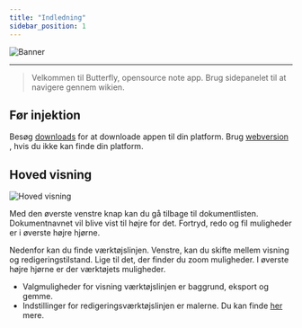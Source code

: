 ```yaml
---
title: "Indledning"
sidebar_position: 1
---
```


![Banner](/img/banner.png)

---

> Velkommen til Butterfly, opensource note app. Brug sidepanelet til at navigere gennem wikien.

## Før injektion

Besøg [downloads](/downloads) for at downloade appen til din platform. Brug [webversion](https://web.butterfly.linwood.dev) , hvis du ikke kan finde din platform.

## Hoved visning

![Hoved visning](main.png)

Med den øverste venstre knap kan du gå tilbage til dokumentlisten. Dokumentnavnet vil blive vist til højre for det. Fortryd, redo og fil muligheder er i øverste højre hjørne.

Nedenfor kan du finde værktøjslinjen. Venstre, kan du skifte mellem visning og redigeringstilstand. Lige til det, der finder du zoom muligheder. I øverste højre hjørne er der værktøjets muligheder.

- Valgmuligheder for visning værktøjslinjen er baggrund, eksport og gemme.
- Indstillinger for redigeringsværktøjslinjen er malerne. Du kan finde [her](background) mere.
